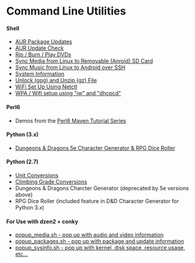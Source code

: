 Command Line Utilities
====================

#### Shell
* [AUR Package Updates](https://github.com/grandtheftjiujitsu/scripts/blob/master/upd-aur.sh)
* [AUR Update Check](https://github.com/grandtheftjiujitsu/scripts/blob/master/aur-update-check.sh)
* [Rip / Burn / Play DVDs](https://github.com/grandtheftjiujitsu/scripts/blob/master/dvd-tools.sh)
* [Sync Media from Linux to Removable (Anroid) SD Card](https://github.com/grandtheftjiujitsu/scripts/blob/master/sd-sync.sh)
* [Sync Music from Linux to Android over SSH](https://github.com/grandtheftjiujitsu/scripts/blob/master/ssh-music.sh)
* [System Information](https://github.com/grandtheftjiujitsu/scripts/blob/master/sysinfo.sh)
* [Unlock (gpg) and Unzip (gz) File](https://github.com/grandtheftjiujisu/scripts/blob/master/ungpg.sh)
* [WiFi Set Up Using Netctl](https://github.com/grandtheftjiujitsu/scripts/blob/master/wifi-netctl.sh)
* [WPA / Wifi setup using "iw" and "dhcpcd"](https://github.com/grandtheftjiujitsu/scripts/blob/master/wifi-wpa.sh)

#### Perl6
* Demos from the [Perl6 Maven Tutorial Series](http://perl6maven.com/tutorial/toc)

#### Python (3.x)
* [Dungeons & Dragons 5e Character Generator & RPG Dice Roller](https://github.com/grandtheftjiujitsu/scripts/blob/master/ddchargen-5e.py)

#### Python (2.7)
* [Unit Conversions](https://github.com/grandtheftjiujitsu/scripts/blob/master/unit_conversion.py)
* [Climbing Grade Conversions](https://github.com/grandtheftjiujitsu/scripts/blob/master/climbing_grade_conversion.py)
* Dungeons & Dragons Charcter Generator (deprecated by 5e versions above)
* RPG Dice Roller (included feature in D&D Character Generator for Python 3.x)

#### For Use with dzen2 + conky
* [popup_media.sh - pop up with audio and video information](https://github.com/grandtheftjiujitsu/scripts/blob/master/popup_media.sh)
* [popup_packages.sh - pop up with package and update information](https://github.com/grandtheftjiujitsu/scripts/blob/master/popup_packages.sh)
* [popup_sysinfo.sh - pop up with kernel, disk space, resource usage, etc...](https://github.com/grandtheftjiujitsu/scripts/blob/master/popup_sysinfo.sh)